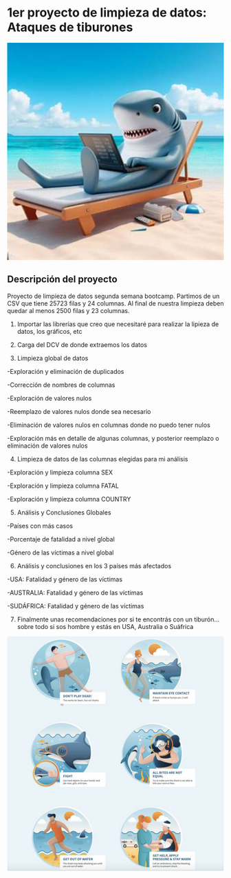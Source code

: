 
# 1er proyecto de limpieza de datos: Ataques de tiburones



![Imagen local](images/limpieza_tiburon1.jpeg)


## Descripción del proyecto

Proyecto de limpieza de datos segunda semana bootcamp.
Partimos de un CSV que tiene 25723 filas y 24 columnas. 
Al final de nuestra limpieza deben quedar al menos 2500 filas y 23 columnas.

1) Importar las librerías que creo que necesitaré para realizar la lipieza de datos, los gráficos, etc

2) Carga del DCV de donde extraemos los datos

3) Limpieza global de datos

  -Exploración y eliminación de duplicados
  
  -Corrección de nombres de columnas
  
  -Exploración de valores nulos
  
  -Reemplazo de valores nulos donde sea necesario
  
  -Eliminación de valores nulos en columnas donde no puedo tener nulos
  
  -Exploración más en detalle de algunas columnas, y posterior reemplazo o eliminación de valores nulos
        
4) Limpieza de datos de las columnas elegidas para mi análisis
  
  -Exploración y limpieza columna SEX
  
  -Exploración y limpieza columna FATAL
  
  -Exploración y limpieza columna COUNTRY

5) Análisis y Conclusiones Globales
  
  -Países con más casos
  
  -Porcentaje de fatalidad a nivel global
  
  -Género de las víctimas a nivel global
    
6) Análisis y conclusiones en los 3 países más afectados
  
  -USA: Fatalidad y género de las víctimas
  
  -AUSTRALIA: Fatalidad y género de las víctimas
  
  -SUDÁFRICA: Fatalidad y género de las víctimas
    
7) Finalmente unas recomendaciones por si te encontrás con un tiburón... sobre todo si sos hombre y estás en USA, Australia o Suáfrica

![Imagen local](images/recomendaciones.png)

    
    
